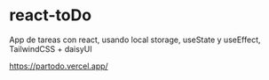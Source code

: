 # react-toDo
App de tareas con react, usando local storage, useState y useEffect, TailwindCSS + daisyUI


https://partodo.vercel.app/
